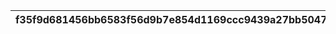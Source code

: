 |f35f9d681456bb6583f56d9b7e854d1169ccc9439a27bb50476f76081856dfdb|b5710955a3b3c854ba4568f0cd7c4b9faba7e6d36b322ab927db783b0f9a20ed|28ad84eaf7726443f9bb22b807ad5466e2533899d78169146a910bea14839676|221ce3da117bac8aee25759d8bf11822ef6b472612e6a9c0854db441c1b68e32|97b5879c4719fe7942e237e0549b832ceab52bb80d9db54832db455b1776ce73|
| --- | --- | --- | --- | --- |